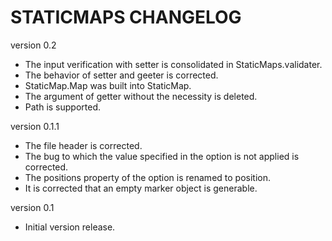STATICMAPS CHANGELOG
=============================

version 0.2
* The input verification with setter is consolidated in StaticMaps.validater.
* The behavior of setter and geeter is corrected.
* StaticMap.Map was built into StaticMap.
* The argument of getter without the necessity is deleted.
* Path is supported. 

version 0.1.1
* The file header is corrected.
* The bug to which the value specified in the option is not applied is corrected. 
* The positions property of the option is renamed to position. 
* It is corrected that an empty marker object is generable.

version 0.1
* Initial version release.